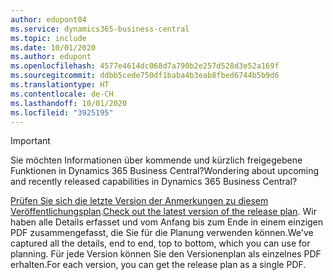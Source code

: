 ```yaml
---
author: edupont04
ms.service: dynamics365-business-central
ms.topic: include
ms.date: 10/01/2020
ms.author: edupont
ms.openlocfilehash: 4577e4614dc068d7a790b2e257d528d3e52a169f
ms.sourcegitcommit: ddbb5cede750df1baba4b3eab8fbed6744b5b9d6
ms.translationtype: HT
ms.contentlocale: de-CH
ms.lasthandoff: 10/01/2020
ms.locfileid: "3925195"
---
```

> [!IMPORTANT]
>
> <span data-ttu-id="09c27-101">Sie möchten Informationen über kommende und kürzlich freigegebene Funktionen in Dynamics 365 Business Central?</span><span class="sxs-lookup"><span data-stu-id="09c27-101">Wondering about upcoming and recently released capabilities in Dynamics 365 Business Central?</span></span>
>
> <span data-ttu-id="09c27-102">[Prüfen Sie sich die letzte Version der Anmerkungen zu diesem Veröffentlichungsplan](https://go.microsoft.com/fwlink/?linkid=2047422).</span><span class="sxs-lookup"><span data-stu-id="09c27-102">[Check out the latest version of the release plan](https://go.microsoft.com/fwlink/?linkid=2047422).</span></span> <span data-ttu-id="09c27-103">Wir haben alle Details erfasset und vom Anfang bis zum Ende in einem einzigen PDF zusammengefasst, die Sie für die Planung verwenden können.</span><span class="sxs-lookup"><span data-stu-id="09c27-103">We've captured all the details, end to end, top to bottom, which you can use for planning.</span></span> <span data-ttu-id="09c27-104">Für jede Version können Sie den Versionenplan als einzelnes PDF erhalten.</span><span class="sxs-lookup"><span data-stu-id="09c27-104">For each version, you can get the release plan as a single PDF.</span></span>  
